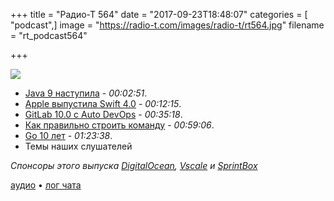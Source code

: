 +++
title = "Радио-Т 564"
date = "2017-09-23T18:48:07"
categories = [ "podcast",]
image = "https://radio-t.com/images/radio-t/rt564.jpg"
filename = "rt_podcast564"

+++

![](https://radio-t.com/images/radio-t/rt564.jpg)

- [Java 9 наступила](https://blogs.oracle.com/java/java-9-release-now-available) - *00:02:51*.
- [Apple выпустила Swift 4.0](http://www.opennet.ru/opennews/art.shtml?num=47235) - *00:12:15*.
- [GitLab 10.0 с Auto DevOps](https://about.gitlab.com/2017/09/22/gitlab-10-0-released/) - *00:35:18*.
- [Как правильно строить команду](http://blog.lunarlogic.io/2017/effective-collaboration-superstar-developers/) - *00:59:06*.
- [Go 10 лет](https://commandcenter.blogspot.com/2017/09/go-ten-years-and-climbing.html) - *01:23:38*.
- Темы наших слушателей

*Спонсоры этого выпуска [DigitalOcean](https://www.digitalocean.com), [Vscale](http://bit.ly/radio-t_vscale) и [SprintBox](https://sprintbox.ru/)*


[аудио](http://cdn.radio-t.com/rt_podcast564.mp3) • [лог чата](http://chat.radio-t.com/logs/radio-t-564.html)
<audio src="http://cdn.radio-t.com/rt_podcast564.mp3" preload="none"></audio>